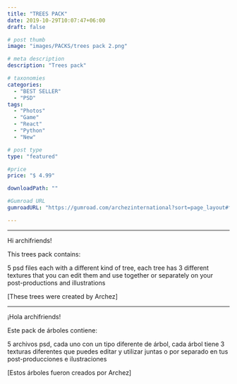 ```yaml
---
title: "TREES PACK"
date: 2019-10-29T10:07:47+06:00
draft: false

# post thumb
image: "images/PACKS/trees pack 2.png"

# meta description
description: "Trees pack"

# taxonomies
categories:
  - "BEST SELLER"
  - "PSD"
tags:
  - "Photos"
  - "Game"
  - "React"
  - "Python"
  - "New"

# post type
type: "featured"

#price
price: "$ 4.99"

downloadPath: ""

#Gumroad URL
gumroadURL: "https://gumroad.com/archezinternational?sort=page_layout#fAahc"

---
```


___

Hi archifriends!

This trees pack contains:

5 psd files each with a different kind of tree, each tree has 3 different textures that you can edit them and use together or separately on your post-productions and illustrations

[These trees were created by Archez]

___

¡Hola archifriends!

Este pack de árboles contiene:

5 archivos psd, cada uno con un tipo diferente de árbol, cada árbol tiene 3 texturas diferentes que puedes editar y utilizar juntas o por separado en tus post-producciones e ilustraciones

[Estos árboles fueron creados por Archez]